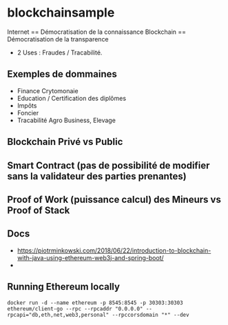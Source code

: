 # blockchainsample
Internet == Démocratisation de la connaissance
Blockchain == Démocratisation de la transparence

- 2  Uses :  Fraudes  /  Tracabilité.
##  Exemples de dommaines
- Finance Crytomonaie
- Education / Certification des diplômes
- Impôts
- Foncier
- Tracabilité Agro Business, Elevage

## Blockchain Privé vs Public

##  Smart  Contract (pas de possibilité de modifier sans la validateur des parties prenantes)

## Proof of Work (puissance calcul) des Mineurs vs Proof of Stack


## Docs
- https://piotrminkowski.com/2018/06/22/introduction-to-blockchain-with-java-using-ethereum-web3j-and-spring-boot/
- 

## Running Ethereum locally
``` 
docker run -d --name ethereum -p 8545:8545 -p 30303:30303 ethereum/client-go --rpc --rpcaddr "0.0.0.0" --rpcapi="db,eth,net,web3,personal" --rpccorsdomain "*" --dev
```
